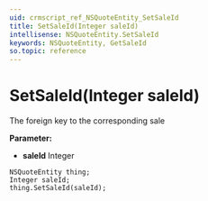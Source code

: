 ```yaml
---
uid: crmscript_ref_NSQuoteEntity_SetSaleId
title: SetSaleId(Integer saleId)
intellisense: NSQuoteEntity.SetSaleId
keywords: NSQuoteEntity, GetSaleId
so.topic: reference
---
```


# SetSaleId(Integer saleId)

The foreign key to the corresponding sale

**Parameter:** 
 - **saleId** Integer

```crmscript
NSQuoteEntity thing;
Integer saleId;
thing.SetSaleId(saleId);
```

